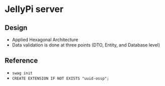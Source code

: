 # JellyPi server

## Design

- Applied Hexagonal Architecture
- Data validation is done at three points (DTO, Entity, and Database level)

## Reference

- `swag init`
- `CREATE EXTENSION IF NOT EXISTS "uuid-ossp";`
